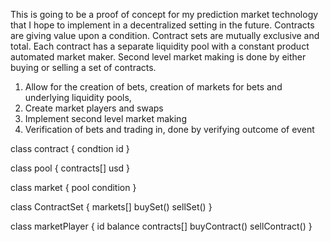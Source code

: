 This is going to be a proof of concept for my prediction market technology that I hope to implement in a decentralized setting in the future. 
Contracts are giving value upon a condition. Contract sets are mutually exclusive and total. Each contract has a separate liquidity pool with a constant product automated market maker. Second level market making is done by either buying or selling a set of contracts. 
1. Allow for the creation of bets, creation of markets for bets and underlying liquidity pools, 
2. Create market players and swaps
2. Implement second level market making 
3. Verification of bets and trading in, done by verifying outcome of event


class contract {
    condtion
    id
}

class pool {
    contracts[]
    usd
}

class market {
    pool
    condition
}

class ContractSet {
    markets[]
    buySet()
    sellSet()
}  

class marketPlayer {
    id
    balance
    contracts[]
    buyContract()
    sellContract()
}
